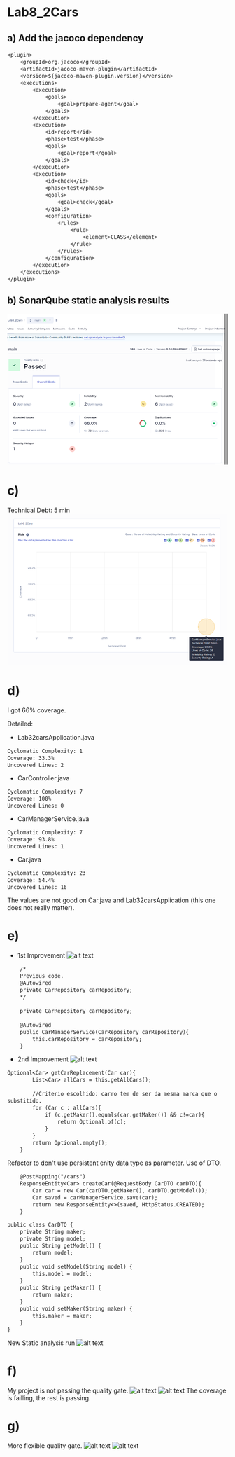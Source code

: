 # Lab8_2Cars

## a) Add the jacoco dependency
```
<plugin>
    <groupId>org.jacoco</groupId>
    <artifactId>jacoco-maven-plugin</artifactId>
    <version>${jacoco-maven-plugin.version}</version>
    <executions>
        <execution>
            <goals>
                <goal>prepare-agent</goal>
            </goals>
        </execution>
        <execution>
            <id>report</id>
            <phase>test</phase>
            <goals>
                <goal>report</goal>
            </goals>
        </execution>
        <execution>
            <id>check</id>
            <phase>test</phase>
            <goals>
                <goal>check</goal>
            </goals>
            <configuration>
                <rules>
                    <rule>
                        <element>CLASS</element>
                    </rule>
                </rules>
            </configuration>
        </execution>
    </executions>
</plugin>
``` 

## b) SonarQube static analysis results
![alt text](image.png)

# c) 

Technical Debt: 5 min
![alt text](image-1.png)

# d)
I got 66% coverage.

Detailed:
- Lab32carsApplication.java
``` 
Cyclomatic Complexity: 1
Coverage: 33.3%
Uncovered Lines: 2
```

- CarController.java
```
Cyclomatic Complexity: 7
Coverage: 100%
Uncovered Lines: 0
```

- CarManagerService.java
```
Cyclomatic Complexity: 7
Coverage: 93.8%
Uncovered Lines: 1
```

- Car.java
```
Cyclomatic Complexity: 23
Coverage: 54.4%
Uncovered Lines: 16
````


The values are not good on Car.java and Lab32carsApplication (this one does not really matter).


# e)

- 1st Improvement
![alt text](image-2.png)
```
    /*
    Previous code.
    @Autowired
    private CarRepository carRepository;
    */

    private CarRepository carRepository;

    @Autowired
    public CarManagerService(CarRepository carRepository){
        this.carRepository = carRepository;
    }
```

- 2nd Improvement
![alt text](image-3.png)

``` 
Optional<Car> getCarReplacement(Car car){
        List<Car> allCars = this.getAllCars();

        //Criterio escolhido: carro tem de ser da mesma marca que o substitído.
        for (Car c : allCars){
            if (c.getMaker().equals(car.getMaker()) && c!=car){
                return Optional.of(c);
            }
        }
        return Optional.empty();
    }
``` 



Refactor to don't use persistent enity data type as parameter. Use of DTO.

```
    @PostMapping("/cars")
    ResponseEntity<Car> createCar(@RequestBody CarDTO carDTO){
        Car car = new Car(carDTO.getMaker(), carDTO.getModel());
        Car saved = carManagerService.save(car);
        return new ResponseEntity<>(saved, HttpStatus.CREATED);
    }
``` 

``` 
public class CarDTO {
    private String maker;
    private String model;
    public String getModel() {
        return model;
    }
    public void setModel(String model) {
        this.model = model;
    }
    public String getMaker() {
        return maker;
    }
    public void setMaker(String maker) {
        this.maker = maker;
    }
}
```

New Static analysis run
![alt text](image-4.png)

# f)

My project is not passing the quality gate.
![alt text](image-4.png)
![alt text](image-5.png)
The coverage is failling, the rest is passing.

# g)
More flexible quality gate.
![alt text](image-8.png)
![alt text](image-7.png)
